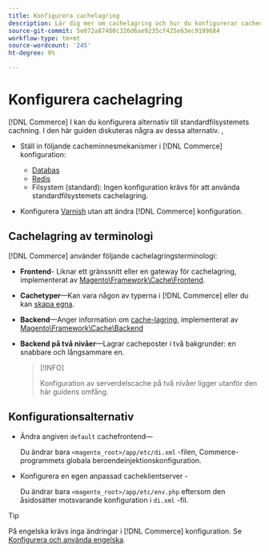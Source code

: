 ```yaml
---
title: Konfigurera cachelagring
description: Lär dig mer om cachelagring och hur du konfigurerar cachemekanismer för Adobe Commerce och Magento Open Source.
source-git-commit: 5e072a87480c326d6ae9235cf425e63ec9199684
workflow-type: tm+mt
source-wordcount: '245'
ht-degree: 0%

---
```


# Konfigurera cachelagring

[!DNL Commerce] I kan du konfigurera alternativ till standardfilsystemets cachning. I den här guiden diskuteras några av dessa alternativ. ,

- Ställ in följande cacheminnesmekanismer i [!DNL Commerce] konfiguration:

   - [Databas](https://developer.adobe.com/commerce/php/development/cache/partial/database-caching/)
   - [Redis](config-redis.md)
   - Filsystem (standard): Ingen konfiguration krävs för att använda standardfilsystemets cachelagring.

- Konfigurera [Varnish](config-varnish.md) utan att ändra [!DNL Commerce] konfiguration.

## Cachelagring av terminologi

[!DNL Commerce] använder följande cachelagringsterminologi:

- **Frontend**- Liknar ett gränssnitt eller en gateway för cachelagring, implementerat av [Magento\Framework\Cache\Frontend](https://github.com/magento/magento2/tree/2.4/lib/internal/Magento/Framework/Cache/Frontend).
- **Cachetyper**—Kan vara någon av typerna i [!DNL Commerce] eller du kan [skapa egna](https://developer.adobe.com/commerce/php/development/cache/partial/cache-type/).
- **Backend**—Anger information om [cache-lagring](https://framework.zend.com/manual/1.12/en/zend.cache.backends.html), implementerat av [Magento\Framework\Cache\Backend](https://github.com/magento/magento2/tree/2.4/lib/internal/Magento/Framework/Cache/Backend)
- **Backend på två nivåer**—Lagrar cacheposter i två bakgrunder: en snabbare och långsammare en.

   >[!INFO]
   >
   >Konfiguration av serverdelscache på två nivåer ligger utanför den här guidens omfång.

## Konfigurationsalternativ

- Ändra angiven `default` cachefrontend—

   Du ändrar bara `<magento_root>/app/etc/di.xml` -filen, Commerce-programmets globala beroendeinjektionskonfiguration.

- Konfigurera en egen anpassad cacheklientserver -

   Du ändrar bara `<magento_root>/app/etc/env.php` eftersom den åsidosätter motsvarande konfiguration i `di.xml` -fil.

>[!TIP]
>
>På engelska krävs inga ändringar i [!DNL Commerce] konfiguration. Se [Konfigurera och använda engelska](config-varnish.md).
